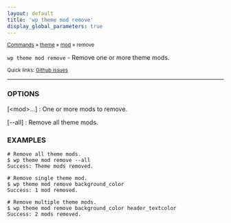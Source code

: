 ```yaml
---
layout: default
title: 'wp theme mod remove'
display_global_parameters: true
---
```


<small>[Commands](/commands/) &raquo; [theme](/commands/theme/) &raquo; [mod](/commands/theme/mod/) &raquo; remove</small>

`wp theme mod remove` - Remove one or more theme mods.

<small>Quick links: <a href="https://github.com/wp-cli/wp-cli/issues?q=is%3Aopen+label%3Acommand%3Atheme-mod-remove+sort%3Aupdated-desc">Github issues</a></small>

<hr />

### OPTIONS

[&lt;mod&gt;...]
: One or more mods to remove.

[\--all]
: Remove all theme mods.

### EXAMPLES

    # Remove all theme mods.
    $ wp theme mod remove --all
    Success: Theme mods removed.

    # Remove single theme mod.
    $ wp theme mod remove background_color
    Success: 1 mod removed.

    # Remove multiple theme mods.
    $ wp theme mod remove background_color header_textcolor
    Success: 2 mods removed.



